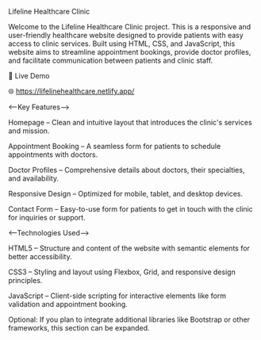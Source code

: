 Lifeline Healthcare Clinic

Welcome to the Lifeline Healthcare Clinic project. This is a responsive and user-friendly healthcare website designed to provide patients with easy access to clinic services. Built using HTML, CSS, and JavaScript, this website aims to streamline appointment bookings, provide doctor profiles, and facilitate communication between patients and clinic staff.

🚀 Live Demo

🌐 https://lifelinehealthcare.netlify.app/

<--Key Features-->

Homepage – Clean and intuitive layout that introduces the clinic's services and mission.

Appointment Booking – A seamless form for patients to schedule appointments with doctors.

Doctor Profiles – Comprehensive details about doctors, their specialties, and availability.

Responsive Design – Optimized for mobile, tablet, and desktop devices.

Contact Form – Easy-to-use form for patients to get in touch with the clinic for inquiries or support.

<--Technologies Used-->

HTML5 – Structure and content of the website with semantic elements for better accessibility.

CSS3 – Styling and layout using Flexbox, Grid, and responsive design principles.

JavaScript – Client-side scripting for interactive elements like form validation and appointment booking.

Optional: If you plan to integrate additional libraries like Bootstrap or other frameworks, this section can be expanded.
